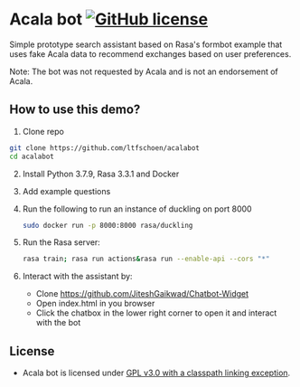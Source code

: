 # Acala bot [![GitHub license](https://img.shields.io/badge/license-GPL3-blue)](#LICENSE)

Simple prototype search assistant based on Rasa's formbot example that uses fake Acala data to recommend exchanges based on user preferences.

Note: The bot was not requested by Acala and is not an endorsement of Acala.

## How to use this demo?

1. Clone repo

```bash
git clone https://github.com/ltfschoen/acalabot
cd acalabot
```

2. Install Python 3.7.9, Rasa 3.3.1 and Docker

3. Add example questions

4. Run the following to run an instance of duckling on port 8000
   ```bash
   sudo docker run -p 8000:8000 rasa/duckling
   ```

5. Run the Rasa server:
    ```bash
    rasa train; rasa run actions&rasa run --enable-api --cors "*"
    ```
6. Interact with the assistant by:
    * Clone https://github.com/JiteshGaikwad/Chatbot-Widget
    * Open index.html in you browser
    * Click the chatbox in the lower right corner to open it and interact with the bot

## License

- Acala bot is licensed under [GPL v3.0 with a classpath linking exception](LICENSE-GPL3).
